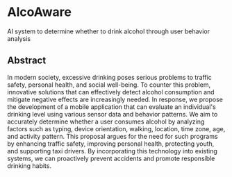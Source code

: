 # AlcoAware
AI system to determine whether to drink alcohol through user behavior analysis

## Abstract
In modern society, excessive drinking poses serious problems to traffic safety, personal health, and social well-being. To counter this problem, innovative solutions that can effectively detect alcohol consumption and mitigate negative effects are increasingly needed. In response, we propose the development of a mobile application that can evaluate an individual's drinking level using various sensor data and behavior patterns. We aim to accurately determine whether a user consumes alcohol by analyzing factors such as typing, device orientation, walking, location, time zone, age, and activity pattern. This proposal argues for the need for such programs by enhancing traffic safety, improving personal health, protecting youth, and supporting taxi drivers. By incorporating this technology into existing systems, we can proactively prevent accidents and promote responsible drinking habits.
